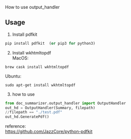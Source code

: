 How to use output_handler


## Usage   

1. Install pdfkit
```python
pip install pdfkit  (or pip3 for python3)   
```
2. Install wkhtmltopdf   
MacOS: 
```
brew cask install wkhtmltopdf
```   
Ubuntu:   
```
sudo apt-get install wkhtmltopdf   
``` 



3. how to use   

```python
from doc_summarizer.output_handler import OutputHandler
out_hd = OutputHandler(Summary, filepath)
//filepath == "./test.pdf"
out_hd.GeneratePdf()
```

reference:   
https://github.com/JazzCore/python-pdfkit
